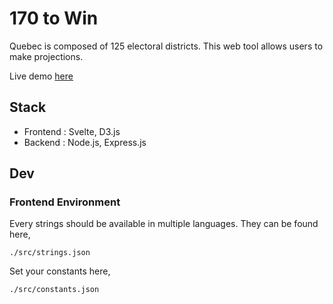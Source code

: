 # 170 to Win

Quebec is composed of 125 electoral districts. This web tool allows users to make projections.

Live demo [here](https://projection125.com)


## Stack

- Frontend : Svelte, D3.js
- Backend : Node.js, Express.js


## Dev

### Frontend Environment

Every strings should be available in multiple languages. They can be found here,

    ./src/strings.json

Set your constants here,

    ./src/constants.json
